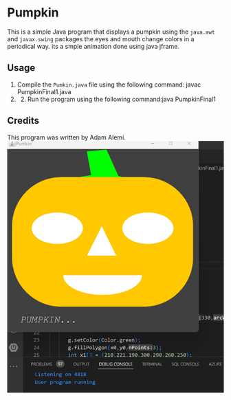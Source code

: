 # Pumpkin

This is a simple Java program that displays a pumpkin using the `java.awt` and `javax.swing` packages the eyes and mouth change colors in a periodical way. its a smple animation done using java jframe.

## Usage

1. Compile the `Pumkin.java` file using the following command: javac PumpkinFinal1.java
2. 2. Run the program using the following command:java PumpkinFinal1

## Credits
This program was written by Adam Alemi.
![output](./punkin.png)

